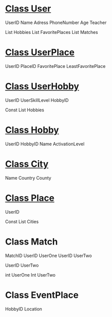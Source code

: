 # <u>Class User</u>

UserID
Name
Adress
PhoneNumber
Age
Teacher

List<Hobbie> Hobbies
List<FavoritePlace> FavoritePlaces
List<Match> Matches

# <u>Class UserPlace</u>

UserID
PlaceID
FavoritePlace
LeastFavoritePlace

# <u>Class UserHobby</u>

UserID
UserSkillLevel
HobbyID

Const List<string> Hobbies 

# <u>Class Hobby</u>

UserID
HobbyID
Name
ActivationLevel

# <u>Class City</u>

Name
Country
County

# <u>Class Place</u>

UserID


Const List<City> Cities 

# Class Match

MatchID
UserID UserOne
UserID UserTwo

UserID UserTwo

int UserOne
Int UserTwo

# Class EventPlace

HobbyID
Location